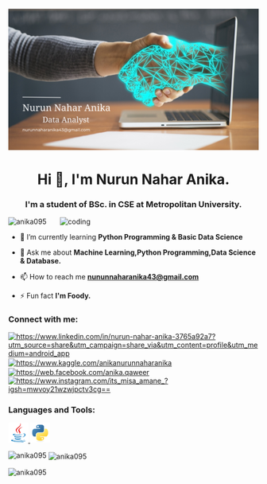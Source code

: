 ![logo](https://github.com/anika095/anika095/blob/main/AI.png)
<h1 align="center">Hi 👋, I'm Nurun Nahar Anika.</h1>
<h3 align="center">I'm a student of BSc. in CSE at Metropolitan University.</h3>

<img align="right" alt="coding" width="400" src="https://user-images.githubusercontent.com/55389276/140866485-8fb1c876-9a8f-4d6a-98dc-08c4981eaf70.gif">

<p align="left"> <img src="https://komarev.com/ghpvc/?username=anika095&label=Profile%20views&color=0e75b6&style=flat" alt="anika095" /> </p>

- 🌱 I’m currently learning **Python Programming & Basic Data Science**

- 💬 Ask me about **Machine Learning,Python Programming,Data Science & Database.**

- 📫 How to reach me **nununnaharanika43@gmail.com**

- ⚡ Fun fact **I'm Foody.**

<h3 align="left">Connect with me:</h3>
<p align="left">
<a href="https://linkedin.com/in/https://www.linkedin.com/in/nurun-nahar-anika-3765a92a7?utm_source=share&utm_campaign=share_via&utm_content=profile&utm_medium=android_app" target="blank"><img align="center" src="https://raw.githubusercontent.com/rahuldkjain/github-profile-readme-generator/master/src/images/icons/Social/linked-in-alt.svg" alt="https://www.linkedin.com/in/nurun-nahar-anika-3765a92a7?utm_source=share&utm_campaign=share_via&utm_content=profile&utm_medium=android_app" height="30" width="40" /></a>
<a href="https://kaggle.com/https://www.kaggle.com/anikanurunnaharanika" target="blank"><img align="center" src="https://raw.githubusercontent.com/rahuldkjain/github-profile-readme-generator/master/src/images/icons/Social/kaggle.svg" alt="https://www.kaggle.com/anikanurunnaharanika" height="30" width="40" /></a>
<a href="https://fb.com/https://web.facebook.com/anika.qaweer" target="blank"><img align="center" src="https://raw.githubusercontent.com/rahuldkjain/github-profile-readme-generator/master/src/images/icons/Social/facebook.svg" alt="https://web.facebook.com/anika.qaweer" height="30" width="40" /></a>
<a href="https://instagram.com/https://www.instagram.com/its_misa_amane_?igsh=mwvoy21wzwjpctv3cg==" target="blank"><img align="center" src="https://raw.githubusercontent.com/rahuldkjain/github-profile-readme-generator/master/src/images/icons/Social/instagram.svg" alt="https://www.instagram.com/its_misa_amane_?igsh=mwvoy21wzwjpctv3cg==" height="30" width="40" /></a>
</p>

<h3 align="left">Languages and Tools:</h3>
<p align="left"> <a href="https://www.java.com" target="_blank" rel="noreferrer"> <img src="https://raw.githubusercontent.com/devicons/devicon/master/icons/java/java-original.svg" alt="java" width="40" height="40"/> </a> <a href="https://www.python.org" target="_blank" rel="noreferrer"> <img src="https://raw.githubusercontent.com/devicons/devicon/master/icons/python/python-original.svg" alt="python" width="40" height="40"/> </a> </p>

<p><img align="left" src="https://github-readme-stats.vercel.app/api/top-langs?username=anika095&show_icons=true&locale=en&layout=compact" alt="anika095" /></p>

<p>&nbsp;<img align="center" src="https://github-readme-stats.vercel.app/api?username=anika095&show_icons=true&locale=en" alt="anika095" /></p>

<p><img align="center" src="https://github-readme-streak-stats.herokuapp.com/?user=anika095&" alt="anika095" /></p>

